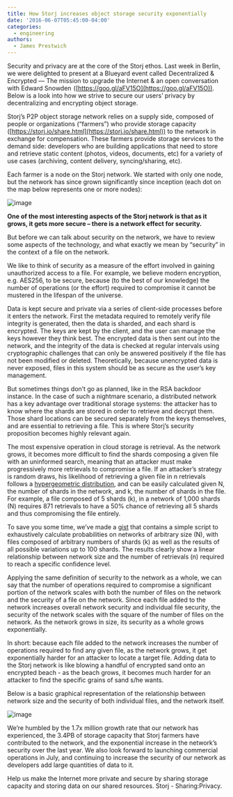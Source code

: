 ```yaml
---
title: How Storj increases object storage security exponentially
date: '2016-06-07T05:45:00-04:00'
categories:
  - engineering
authors:
  - James Prestwich
---
```

Security and privacy are at the core of the Storj ethos. Last week in Berlin, we were delighted to present at a Blueyard event called  Decentralized & Encrypted — The mission to upgrade the Internet & an open conversation with Edward Snowden  ([https://goo.gl/aFV15O](https://goo.gl/aFV15O)). Below is a look into how we strive to secure our users’ privacy by decentralizing and encrypting object storage.  

Storj’s P2P object storage network relies on a supply side, composed of people or organizations (“farmers”) who provide storage capacity ([https://storj.io/share.html](https://storj.io/share.html)) to the network in exchange for compensation. These farmers provide storage services to the demand side: developers who are building applications that need to store and retrieve static content (photos, videos, documents, etc) for a variety of use cases (archiving, content delivery, syncing/sharing, etc).

Each farmer is a node on the Storj network. We started with only one node, but the network has since grown significantly since inception (each dot on the map below represents one or more nodes):

![image](/img/map.jpg)

**One of the most interesting aspects of the Storj network is that as it grows, it gets more secure – there is a network effect for security.**

But before we can talk about security on the network, we have to review some aspects of the technology, and what exactly we mean by “security” in the context of a file on the network.

We like to think of security as a measure of the effort involved in gaining unauthorized access to a file. For example, we believe modern encryption, e.g. AES256, to be secure, because (to the best of our knowledge) the number of operations (or the effort) required to compromise it cannot be mustered in the lifespan of the universe.

Data is kept secure and private via a series of client-side processes before it enters the network. First the metadata required to remotely verify file integrity is generated, then the data is sharded, and each shard is encrypted. The keys are kept by the client, and the user can manage the keys however they think best. The encrypted data is then sent out into the network, and the integrity of the data is checked at regular intervals using cryptographic challenges that can only be answered positively if the file has not been modified or deleted. Theoretically, because unencrypted data is never exposed, files in this system should be as secure as the user’s key management.

But sometimes things don’t go as planned, like in the RSA backdoor instance. In the case of such a nightmare scenario, a distributed network has a key advantage over traditional storage systems: the attacker has to know where the shards are stored in order to retrieve and decrypt them. Those shard locations can be secured separately from the keys themselves, and are essential to retrieving a file. This is where Storj’s security proposition becomes highly relevant again.

The most expensive operation in cloud storage is retrieval. As the network grows, it becomes more difficult to find the shards composing a given file with an uninformed search, meaning that an attacker must make progressively more retrievals to compromise a file. If an attacker’s strategy is random draws, his likelihood of retrieving a given file in n retrievals follows a [hypergeometric distribution](https://en.wikipedia.org/wiki/Hypergeometric_distribution), and can be easily calculated given N, the number of shards in the network, and k, the number of shards in the file. For example, a file composed of 5 shards (k), in a network of 1,000 shards (N) requires 871 retrievals to have a 50% chance of retrieving all 5 shards and thus compromising the file entirely.

To save you some time, we’ve made a [gist](https://gist.github.com/super3/ba2282488a9a3f1994257690b41a121c) that contains a simple script to exhaustively calculate probabilities on networks of arbitrary size (N), with files composed of arbitrary numbers of shards (k) as well as the results of all possible variations up to 100 shards. The results clearly show a linear relationship between network size and the number of retrievals (n) required to reach a specific confidence level.

Applying the same definition of security to the network as a whole, we can say that the number of operations required to compromise a significant portion of the network scales with both the number of files on the network and the security of a file on the network. Since each file added to the network increases overall network security and individual file security, the security of the network scales with the square of the number of files on the network. As the network grows in size, its security as a whole grows exponentially.

In short: because each file added to the network increases the number of operations required to find any given file, as the network grows, it get exponentially harder for an attacker to locate a target file. Adding data to the Storj network is like blowing a handful of encrypted sand onto an encrypted beach - as the beach grows, it becomes much harder for an attacker to find the specific grains of sand s/he wants.

Below is a basic graphical representation of the relationship between network size and the security of both individual files, and the network itself.

![image](/img/lgraf.jpg)

We’re humbled by the 1.7x million growth rate that our network has experienced, the 3.4PB of storage capacity that Storj farmers have contributed to the network, and the exponential increase in the network’s security over the last year. We also look forward to launching commercial operations in July, and continuing to increase the security of our network as developers add large quantities of data to it.

Help us make the Internet more private and secure by sharing storage capacity and storing data on our shared resources. Storj - Sharing:Privacy.
